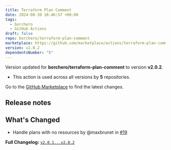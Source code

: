 ```yaml
---
title: Terraform Plan Comment
date: 2024-08-30 16:46:57 +00:00
tags:
  - borchero
  - GitHub Actions
draft: false
repo: borchero/terraform-plan-comment
marketplace: https://github.com/marketplace/actions/terraform-plan-comment
version: v2.0.2
dependentsNumber: "5"
---
```



Version updated for **borchero/terraform-plan-comment** to version **v2.0.2**.
- This action is used across all versions by **5** repositories.

Go to the [GitHub Marketplace](https://github.com/marketplace/actions/terraform-plan-comment) to find the latest changes.

## Release notes

## What's Changed

- Handle plans with no resources by @maxbrunet in [#19](https://github.com/borchero/terraform-plan-comment/pull/19)

**Full Changelog:** [`v2.0.1...v2.0.2`](https://github.com/borchero/terraform-plan-comment/compare/v2.0.1...v2.0.2)

